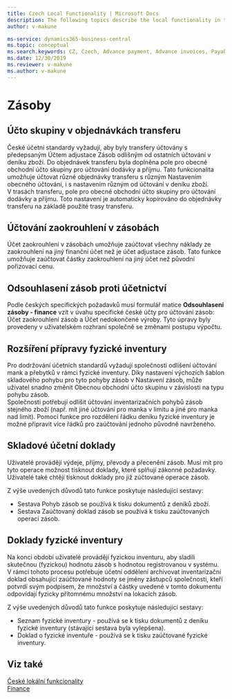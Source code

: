 ```yaml
---
title: Czech Local Functionality | Microsoft Docs
description: The following topics describe the local functionality in the Czech version of Business Central.
author: v-makune

ms-service: dynamics365-business-central
ms.topic: conceptual
ms.search.keywords: CZ, Czech, Advance payment, Advance invoices, Payables, Finance,  Cash, EET, Cash Desk
ms.date: 12/30/2019
ms.reviewer: v-makune
ms.author: v-makune
---
```



# Zásoby

## Účto skupiny v objednávkách transferu  

České účetní standardy vyžadují, aby byly transfery účtovány s předepsaným Účtem adjustace Zásob odlišným od ostatních účtování v deníku zboží.
Do objednávek transferu byla doplněna pole pro obecné obchodní účto skupiny pro účtování dodávky a příjmu. Tato funkcionalita umožňuje účtovat různé objednávky transferu s různým Nastavením obecného účtování, i s nastavením různým od účtování v deníku zboží.  
V trasách transferu, pole pro obecné obchodní účto skupiny pro účtování dodávky a příjmu. Toto nastavení je automaticky kopírováno do objednávky transferu na základě použité trasy transferu.  

## Účtování zaokrouhlení v zásobách  

Účet zaokrouhlení v zásobách umožňuje zaúčtovat všechny náklady ze zaokrouhlení na jiný finanční účet než je účet adjustace zásob.  Tato funkce umožňuje zaúčtovat částky zaokrouhlení na jiný účet než původní pořizovací cenu.  

## Odsouhlasení zásob proti účetnictví  

Podle českých specifických požadavků musí formulář matice **Odsouhlasení zásoby - finance** vzít v úvahu specifické české účty pro účtování zásob: Účet zaokrouhlení zásob a Účet nedokončené výroby. Tyto úpravy byly provedeny v uživatelském rozhraní společně se změnami postupu výpočtu.  

## Rozšíření přípravy fyzické inventury  

Pro dodržování účetních standardů vyžadují společnosti odlišení účtování mank a přebytků v rámci fyzické inventury. Díky nastavení výchozích šablon skladového pohybu pro tyto pohyby zásob v Nastavení zásob, může uživatel snadno změnit Obecnou  obchodní účto skupinu v závislosti na typu pohybu zásob.  
Společnosti potřebují odlišit účtování inventarizačních pohybů zásob stejného zboží (např. mít jiné účtování pro manka v limitu a jiné pro manka nad limit). Pomocí funkce pro rozdělení řádku deníku fyzické inventury je možné připravit více řádků pro zaúčtování jednoho původně navrženého.  

## Skladové účetní doklady  

Uživatelé provádějí výdeje, příjmy, převody a přecenění zásob. Musí mít pro tyto operace možnost tisknout doklady, které splňují zákonné požadavky.
Uživatelé také chtějí tisknout doklady pro již zúčtované operace zásob.  

Z výše uvedených důvodů tato funkce poskytuje následující sestavy:  
- Sestava Pohyb zásob se používá k tisku dokumentů z deníků zboží.
- Sestava Zaúčtovaný doklad zásob se používá k tisku zaúčtovaných operací zásob.  

## Doklady fyzické inventury  

Na konci období uživatelé provádějí fyzickou inventuru, aby sladili skutečnou (fyzickou) hodnotu zásob s hodnotou registrovanou v systému. V rámci tohoto procesu potřebuje účetní oddělení archivovat inventarizační doklad obsahující zaúčtované hodnoty se jmény zástupců společnosti, kteří potvrdí svým podpisem, že množství a částky uvedené v tomto dokumentu odpovídají fyzicky přítomnému množství na lokacích zásob.  

Z výše uvedených důvodů tato funkce poskytuje následující sestavy:
- Seznam fyzické inventury - používá se k tisku dokumentů z deníku fyzické inventury (stávající sestava byla vylepšena).
- Doklad o fyzické inventuře - používá se k tisku zaúčtované fyzické inventury.  

## Viz také

[České lokální funkcionality](czech-local-functionality.md)  
[Finance](../../finance.md)